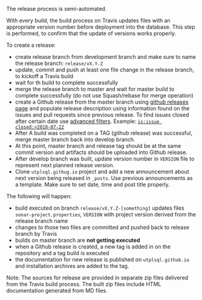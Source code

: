 The release process is semi-automated.

With every build, the build process on Travis updates files with an appropriate version number before deployment into the database.
This step is performed, to confirm that the update of versions works properly.

To create a release:
   - create release branch from development branch and make sure to name the release branch: `release/vX.Y.Z`
   - update, commit and push at least one file change in the release branch, to kickoff a Travis build
   - wait for th build to complete successfully
   - merge the release branch to master and wait for master build to complete successfully  (do not use Squash/rebase for merge operation)
   - create a Github release from the master branch using [github releases page](https://github.com/utPLSQL/utPLSQL/releases) and populate release description using information found on the issues and pull requests since previous release.
   To find issues closed after certain date use [advanced filters](https://help.github.com/articles/searching-issues-and-pull-requests/#search-by-open-or-closed-state). 
   Example: [`is:issue closed:>2018-07-22`](https://github.com/utPLSQL/utPLSQL/issues?utf8=%E2%9C%93&q=is%3Aissue+closed%3A%3E2018-07-22+)
   - After A build was completed on a TAG (github release) was successful, merge master branch back into develop branch.
   - At this point, master branch and release tag should be at the same commit version and artifacts should be uploaded into Github release. 
   - After develop branch was built, update version number in `VERSION` file to represent next planned release version.
   - Clone `utplsql.githug.io` project and add a new announcement about next version being released in `_posts`. Use previous announcements as a template. Make sure to set date, time and post title properly.

The following will happen:
   - build executed on branch `release/vX.Y.Z-[something]` updates files `sonar-project.properties`, `VERSION` with project version derived from the release branch name
   - changes to those two files are committed and pushed back to release branch by Travis
   - builds on master branch are **not getting executed**
   - when a Github release is created, a new tag is added in on the repository and a tag build is executed
   - the documentation for new release is published on `utplsql.github.io` and installation archives are added to the tag.

Note:
The sources for release are provided in separate zip files delivered from the Travis build process.
The built zip files include HTML documentation generated from MD files.
